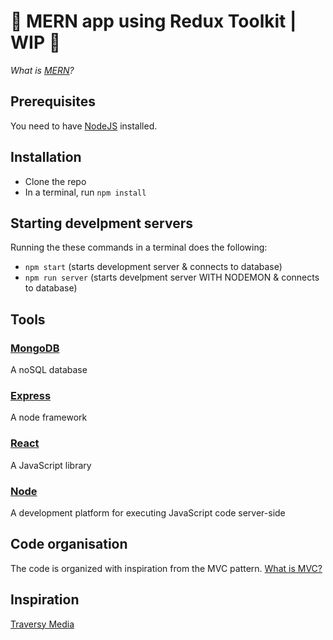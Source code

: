 # 🌿 MERN app using Redux Toolkit | WIP 🚧

_What is [MERN](https://www.educative.io/edpresso/what-is-mern-stack)?_

## Prerequisites

You need to have [NodeJS](https://nodejs.org/en/) installed.

## Installation

- Clone the repo
- In a terminal, run `npm install`

## Starting develpment servers

Running the these commands in a terminal does the following:

- `npm start` (starts development server & connects to database)
- `npm run server` (starts develpment server WITH NODEMON & connects to database)

## Tools

### [MongoDB](https://mongodb.com/)

A noSQL database

### [Express](https://expressjs.com/)

A node framework

### [React](https://reactjs.org/)

A JavaScript library

### [Node](https://nodejs.org/)

A development platform for executing JavaScript code server-side

## Code organisation

The code is organized with inspiration from the MVC pattern. [What is MVC?](https://www.youtube.com/watch?v=DUg2SWWK18I&ab_channel=WebDevSimplified)

## Inspiration

[Traversy Media](https://www.youtube.com/watch?v=-0exw-9YJBo&ab_channel=TraversyMedia)
